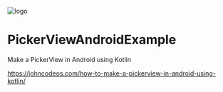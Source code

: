 ![logo](https://i.imgur.com/Dv73hCk.png)
# PickerViewAndroidExample
Make a PickerView in Android using Kotlin

https://johncodeos.com/how-to-make-a-pickerview-in-android-using-kotlin/

